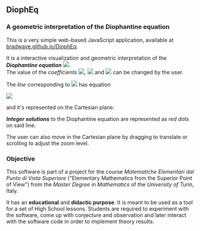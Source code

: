 ## DiophEq
### A geometric interpretation of the Diophantine equation

This is a very simple web-based JavaScript application, available at [bradwave.github.io/DiophEq](https://bradwave.github.io/DiophEq).

It is a interactive visualization and geometric interpretation of the _**Diophantine equation**_ <img src="https://render.githubusercontent.com/render/math?math=ax+by=c">.\
The value of the _coefficients_ <img src="https://render.githubusercontent.com/render/math?math=a">, <img src="https://render.githubusercontent.com/render/math?math=b"> and <img src="https://render.githubusercontent.com/render/math?math=c"> can be changed by the user.

The _line_ corresponding to <img src="https://render.githubusercontent.com/render/math?math=ax+by=c"> has equation

<img src="https://render.githubusercontent.com/render/math?math=y = - \dfrac{a}{b} + \dfrac{c}{b}">

and it's represented on the Cartesian plane.

_**Integer solutions**_ to the Diophantine equation are represented as _red dots_ on said line.

The user can also move in the Cartesian plane by dragging to translate or scrolling to adjust the zoom level.

### Objective

This software is part of a project for the course _Matematiche Elementari dal Punto di Vista Superiore_ ("Elementary Mathematics from the Superior Point of View") from the _Master Degree in Mathematics_ of the _University of Turin_, Italy.

It has an **educational** and **didactic purpose**.
It is meant to be used as a tool for a set of High School lessons. Students are required to experiment with the software, come up with conjecture and observation and later interact with the software code in order to implement theory results.